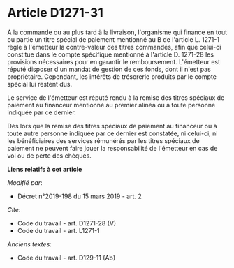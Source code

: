 # Article D1271-31

A la commande ou au plus tard à la livraison, l'organisme qui finance en tout ou partie un titre spécial de paiement
mentionné au B de l'article L. 1271-1 règle à l'émetteur la contre-valeur des titres commandés, afin que celui-ci constitue
dans le compte spécifique mentionné à l'article D. 1271-28 les provisions nécessaires pour en garantir le remboursement.
L'émetteur est réputé disposer d'un mandat de gestion de ces fonds, dont il n'est pas propriétaire. Cependant, les intérêts
de trésorerie produits par le compte spécial lui restent dus.

Le service de l'émetteur est réputé rendu à la remise des titres spéciaux de paiement au financeur mentionné au premier
alinéa ou à toute personne indiquée par ce dernier.

Dès lors que la remise des titres spéciaux de paiement au financeur ou à toute autre personne indiquée par ce dernier est
constatée, ni celui-ci, ni les bénéficiaires des services rémunérés par les titres spéciaux de paiement ne peuvent faire
jouer la responsabilité de l'émetteur en cas de vol ou de perte des chèques.

**Liens relatifs à cet article**

_Modifié par_:

  - Décret n°2019-198 du 15 mars 2019 - art. 2

_Cite_:

  - Code du travail - art. D1271-28 (V)
  - Code du travail - art. L1271-1

_Anciens textes_:

  - Code du travail - art. D129-11 (Ab)

